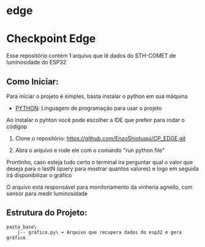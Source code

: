 # edge

# Checkpoint Edge
Esse repositório contém 1 arquivo que lê dados do STH-COMET de luminosidade do ESP32

## Como Iniciar:
Para iniciar o projeto é simples, basta instalar o python em sua máquina

 - [PYTHON](https://www.python.org/): Linguagem de programação para usar o projeto 

Ao instalar o pyhton você pode escolher a IDE que prefeir para rodar o códigop


1. Clone o repositório: https://github.com/EnzoShiotuqui/CP_EDGE.git

2. Abra o arquivo e rode ele com o comando "run python file"


Prontinho, caso esteja tudo certo o terminal ira perguntar qual o valor que deseja para o lastN (query para mostrar quantos valores) e logo em seguida irá disponibilizar o gráfico

O arquivo está responsável para monitoriamento da vinheria agnello, com sensor para medir luminosidade 


## Estrutura do Projeto:
    pasta_base\
    	|-- gráfico.py\ ➡️ Arquivo que recupera dados do esp32 e gera gráfico 
    	  
 
